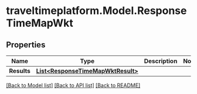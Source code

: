 
# traveltimeplatform.Model.ResponseTimeMapWkt

## Properties

Name | Type | Description | Notes
------------ | ------------- | ------------- | -------------
**Results** | [**List&lt;ResponseTimeMapWktResult&gt;**](ResponseTimeMapWktResult.md) |  | 

[[Back to Model list]](../README.md#documentation-for-models)
[[Back to API list]](../README.md#documentation-for-api-endpoints)
[[Back to README]](../README.md)

